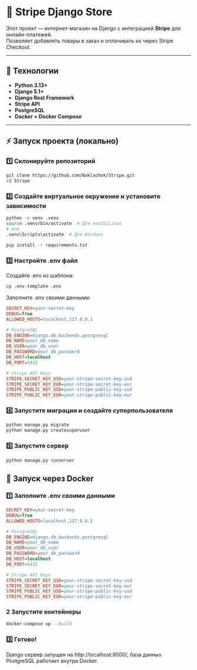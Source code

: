 # 🚀 Stripe Django Store  

Этот проект — интернет-магазин на Django с интеграцией **Stripe** для онлайн-платежей.  
Позволяет добавлять товары в заказ и оплачивать их через Stripe Checkout.  

---

## 📌 **Технологии**  
- **Python 3.13+**  
- **Django 5.1+**  
- **Django Rest Framework**  
- **Stripe API**  
- **PostgreSQL**  
- **Docker + Docker Compose**  

---

## ⚡ **Запуск проекта (локально)**  

### 1️⃣ **Склонируйте репозиторий**  
```bash
git clone https://github.com/Baklachok/Stripe.git
cd Stripe
```

### 2️⃣ **Создайте виртуальное окружение и установите зависимости**

```bash
python -m venv .venv
source .venv/bin/activate  # Для macOS/Linux
# или
.venv\Scripts\activate  # Для Windows

pip install -r requirements.txt
```

### 3️⃣ **Настройте .env файл**

Создайте .env из шаблона:

```bash
cp .env.template .env
```

Заполните .env своими данными:

```ini
SECRET_KEY=your-secret-key
DEBUG=True
ALLOWED_HOSTS=localhost,127.0.0.1

# PostgreSQL
DB_ENGINE=django.db.backends.postgresql
DB_NAME=your_db_name
DB_USER=your_db_user
DB_PASSWORD=your_db_password
DB_HOST=localhost
DB_PORT=5432

# Stripe API Keys
STRIPE_SECRET_KEY_USD=your-stripe-secret-key-usd
STRIPE_SECRET_KEY_EUR=your-stripe-secret-key-eur
STRIPE_PUBLIC_KEY_USD=your-stripe-public-key-usd
STRIPE_PUBLIC_KEY_EUR=your-stripe-public-key-eur
```

### 4️⃣ **Запустите миграции и создайте суперпользователя**
```bash
python manage.py migrate
python manage.py createsuperuser
```

### 5️⃣ **Запустите сервер**
```bash
python manage.py runserver
```

## 🐳 **Запуск через Docker**

### 1️⃣ **Заполните .env своими данными**

```ini
SECRET_KEY=your-secret-key
DEBUG=True
ALLOWED_HOSTS=localhost,127.0.0.1

# PostgreSQL
DB_ENGINE=django.db.backends.postgresql
DB_NAME=your_db_name
DB_USER=your_db_user
DB_PASSWORD=your_db_password
DB_HOST=localhost
DB_PORT=5432

# Stripe API Keys
STRIPE_SECRET_KEY_USD=your-stripe-secret-key-usd
STRIPE_SECRET_KEY_EUR=your-stripe-secret-key-eur
STRIPE_PUBLIC_KEY_USD=your-stripe-public-key-usd
STRIPE_PUBLIC_KEY_EUR=your-stripe-public-key-eur
```

### 2️ **Запустите контейнеры**

```bash
docker-compose up --build
```

### 3️⃣ **Готово!**

Django сервер запущен на http://localhost:8000/, база данных PostgreSQL работает внутри Docker.
